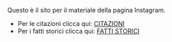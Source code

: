 Questo è il sito per il materiale della pagina Instagram. 

- Per le citazioni clicca qui: [CITAZIONI](citazioni.md)
- Per i fatti storici clicca qui: [FATTI STORICI](fattiStorici.md)